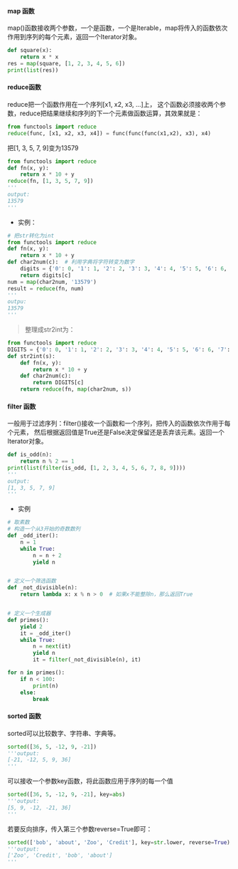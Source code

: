 #### map 函数
map()函数接收两个参数，一个是函数，一个是Iterable，map将传入的函数依次作用到序列的每个元素，返回一个Iterator对象。
```python
def square(x):
    return x * x
res = map(square, [1, 2, 3, 4, 5, 6])
print(list(res))
```

#### reduce函数
reduce把一个函数作用在一个序列[x1, x2, x3, ...]上，
这个函数必须接收两个参数，reduce把结果继续和序列的下一个元素做函数运算，其效果就是：
```python
from functools import reduce
reduce(func, [x1, x2, x3, x4]) = func(func(func(x1,x2), x3), x4) 
```
把[1, 3, 5, 7, 9]变为13579
```python
from functools import reduce
def fn(x, y):
    return x * 10 + y
reduce(fn, [1, 3, 5, 7, 9])
'''
output:
13579
'''
```
* 实例：
```python
# 把str转化为int
from functools import reduce
def fn(x, y):
    return x * 10 + y
def char2num(c):  # 利用字典将字符转变为数字
    digits = {'0': 0, '1': 1, '2': 2, '3': 3, '4': 4, '5': 5, '6': 6, '7': 7, '8': 8, '9': 9}
    return digits[c]
num = map(char2num, '13579')
result = reduce(fn, num)
'''
outpu:
13579
'''
```
>整理成str2int为：
```python
from functools import reduce
DIGITS = {'0': 0, '1': 1, '2': 2, '3': 3, '4': 4, '5': 5, '6': 6, '7': 7, '8': 8, '9': 9}
def str2int(s):
    def fn(x, y):
        return x * 10 + y
    def char2num(c):
        return DIGITS[c]
    return reduce(fn, map(char2num, s))
```

#### filter 函数
一般用于过滤序列：filter()接收一个函数和一个序列，把传入的函数依次作用于每个元素，
然后根据返回值是True还是False决定保留还是丢弃该元素。返回一个Iterator对象。
```python
def is_odd(n):
    return n % 2 == 1
print(list(filter(is_odd, [1, 2, 3, 4, 5, 6, 7, 8, 9])))
'''
output:
[1, 3, 5, 7, 9]
'''
```
* 实例
```python
# 取素数
# 构造一个从3开始的奇数数列
def _odd_iter():
    n = 1
    while True:
        n = n + 2
        yield n


# 定义一个筛选函数
def _not_divisible(n):
    return lambda x: x % n > 0  # 如果x不能整除n，那么返回True


# 定义一个生成器
def primes():
    yield 2
    it = _odd_iter()
    while True:
        n = next(it)
        yield n
        it = filter(_not_divisible(n), it)

for n in primes():
    if n < 100:
        print(n)
    else:
        break
```
#### sorted 函数
sorted可以比较数字、字符串、字典等。
```python
sorted([36, 5, -12, 9, -21])
'''output:
[-21, -12, 5, 9, 36]
'''
```
可以接收一个参数key函数，将此函数应用于序列的每一个值
```python
sorted([36, 5, -12, 9, -21], key=abs)
'''output:
[5, 9, -12, -21, 36]
'''
```
若要反向排序，传入第三个参数reverse=True即可：
```python
sorted(['bob', 'about', 'Zoo', 'Credit'], key=str.lower, reverse=True)
'''output:
['Zoo', 'Credit', 'bob', 'about']
'''
```